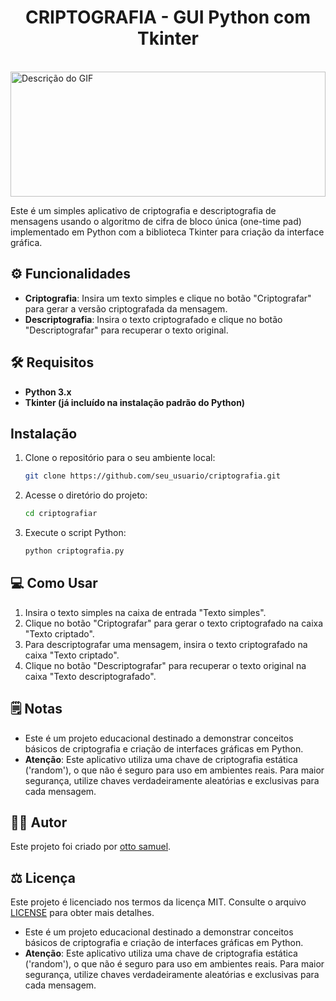 # <div align="center"> CRIPTOGRAFIA - GUI Python com Tkinter </div>
<br>
<img src="https://i.pinimg.com/originals/52/bd/45/52bd45a1c856245547735b4d8608285e.gif" alt="Descrição do GIF" width="100%" height="200">


Este é um simples aplicativo de criptografia e descriptografia de mensagens usando o algoritmo de cifra de bloco única (one-time pad) implementado em Python com a biblioteca Tkinter para criação da interface gráfica.

## ⚙️ Funcionalidades

- **Criptografia**: Insira um texto simples e clique no botão "Criptografar" para gerar a versão criptografada da mensagem.
- **Descriptografia**: Insira o texto criptografado e clique no botão "Descriptografar" para recuperar o texto original.


## 🛠️ Requisitos

- **Python 3.x**
- **Tkinter (já incluído na instalação padrão do Python)**

## Instalação

1. Clone o repositório para o seu ambiente local:

    ```bash
    git clone https://github.com/seu_usuario/criptografia.git
    ```

2. Acesse o diretório do projeto:

    ```bash
    cd criptografiar
    ```

3. Execute o script Python:

    ```bash
    python criptografia.py
    ```

## 💻 Como Usar

1. Insira o texto simples na caixa de entrada "Texto simples".
2. Clique no botão "Criptografar" para gerar o texto criptografado na caixa "Texto criptado".
3. Para descriptografar uma mensagem, insira o texto criptografado na caixa "Texto criptado".
4. Clique no botão "Descriptografar" para recuperar o texto original na caixa "Texto descriptografado".

## 🗒️ Notas

- Este é um projeto educacional destinado a demonstrar conceitos básicos de criptografia e criação de interfaces gráficas em Python.
- **Atenção**: Este aplicativo utiliza uma chave de criptografia estática ('random'), o que não é seguro para uso em ambientes reais. Para maior segurança, utilize chaves verdadeiramente aleatórias e exclusivas para cada mensagem.

## 🧑‍💻 Autor

Este projeto foi criado por [otto samuel](https://github.com/ottosamuel01).

## ⚖️ Licença

Este projeto é licenciado nos termos da licença MIT. Consulte o arquivo [LICENSE](LICENSE) para obter mais detalhes.



- Este é um projeto educacional destinado a demonstrar conceitos básicos de criptografia e criação de interfaces gráficas em Python.
- **Atenção**: Este aplicativo utiliza uma chave de criptografia estática ('random'), o que não é seguro para uso em ambientes reais. Para maior segurança, utilize chaves verdadeiramente aleatórias e exclusivas para cada mensagem.
